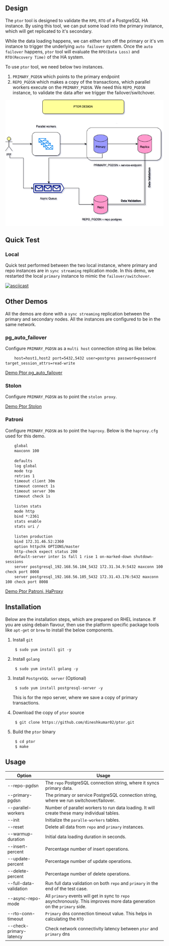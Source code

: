 ## Design
The `ptor` tool is designed to validate the `RPO`, `RTO` of a PostgreSQL HA instance. By using this tool, we can put some load into the primary instance, which will get replicated to it's secondary.

While the data loading happens, we can either turn off the primary or it's vm instance to trigger the underlying `auto failover` system. Once the `auto failover` happens, `ptor` tool will evaluate the `RPO(Data Loss)` and `RTO(Recovery Time)` of the HA system.


To use `ptor` tool, we need below two instances.

1. `PRIMARY_PGDSN` which points to the primary endpoint
2. `REPO_PGDSN` which makes a copy of the transactions, which parallel workers execute on the `PRIMARY_PGDSN`.
We need this `REPO_PGDSN` instance, to validate the data  after we trigger the failover/switchover.

![](./ptor.png)
## Quick Test

### Local
Quick test performed between the two local instance, where primary and repo instances are in `sync streaming` replication mode. In this demo, we restarted the local `primary` instance to mimic the `failover/switchover`.

[![asciicast](https://asciinema.org/a/2MRLVcmL2cm7V4eWCtM9rj0Yf.svg)](https://asciinema.org/a/2MRLVcmL2cm7V4eWCtM9rj0Yf)


## Other Demos
All the demos are done with a `sync streaming` replication between the primary and secondary nodes. All the instances are configured to be in the same network.

### pg_auto_failover
Configure `PRIMARY_PGDSN` as a `multi host` connection string as like below.

        host=host1,host2 port=5432,5432 user=postgres password=password target_session_attrs=read-write

[Demo Ptor pg_auto_failover](https://youtu.be/_0vhXn0HbWU)

### Stolon
Configure `PRIMARY_PGDSN` as to point the `stolon proxy`.

[Demo Ptor Stolon](https://youtu.be/SDriI00HNbM)

### Patroni
Configure `PRIMARY_PGDSN` as to point the `haproxy`.
Below is the `haproxy.cfg` used for this demo.

        global
        maxconn 100

        defaults
        log global
        mode tcp
        retries 1
        timeout client 30m
        timeout connect 1s
        timeout server 30m
        timeout check 1s

        listen stats
        mode http
        bind *:2361
        stats enable
        stats uri /

        listen production
        bind 172.31.46.52:2360
        option httpchk OPTIONS/master
        http-check expect status 200
        default-server inter 1s fall 1 rise 1 on-marked-down shutdown-sessions
        server postgresql_192.168.56.104_5432 172.31.34.9:5432 maxconn 100 check port 8008
        server postgresql_192.168.56.105_5432 172.31.43.176:5432 maxconn 100 check port 8008


[Demo Ptor Patroni, HaProxy](https://youtu.be/NoDMljx8_Q0)



## Installation

Below are the installation steps, which are prepared on RHEL instance. If you are using debain flavour, then use the platform specific package tools like `apt-get` or `brew` to install the below components.


1. Install `git`

        $ sudo yum install git -y

2. Install `golang`

        $ sudo yum install golang -y
        

3. Install `PostgreSQL server` (Optional)

        $ sudo yum install postgresql-server -y

    This is for the repo server, where we save a copy of primary transactions.

4. Download the copy of `ptor` source

        $ git clone https://github.com/dineshkumar02/ptor.git

5. Build the `ptor` binary

        $ cd ptor
        $ make

## Usage
| Option                 | Usage                                                                                                                     |
|------------------------|---------------------------------------------------------------------------------------------------------------------------|
| --repo-pgdsn           | The `repo` PostgreSQL connection string, where it syncs primary data.                                                     |
| --primary-pgdsn        | The primary or service PostgreSQL connection string, where we run switchover/failover.                                    |
| --parallel-workers     | Number of parallel workers to run data loading. It will create these many individual tables.                              |
| --init                 | Initialize the `paralle-workers` tables.                                                                                  |
| --reset                | Delete all data from `repo` and `primary` instances.                                                                      |
| --warmup-duration      | Initial data loading duration in seconds.                                                                                 |
| --insert-percent       | Percentage number of insert operations.                                                                                   |
| --update-percent       | Percentage number of update operations.                                                                                   |
| --delete-percent       | Percentage number of delete operations.                                                                                   |
| --full-data-validation | Run full data validation on both `repo` and `primary` in the end of the test case.                                        |
| --async-repo-mode      | All `primary` events will get in sync to `repo` asynchronously. This improves more data generation on the `primary` side. |
| --rto-conn-timeout           | `Primary` dns connection timeout value. This helps in calculating the `RTO` |
| --check-primary-latency      | Check network connectivity latency between `ptor` and  `primary` dns |
